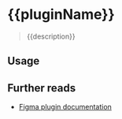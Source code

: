 # {{pluginName}}

> {{description}}

## Usage

## Further reads

- [Figma plugin documentation](https://www.figma.com/plugin-docs/intro/)
